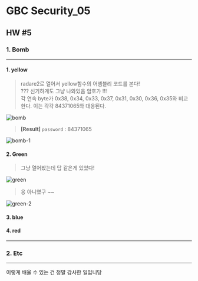 # GBC Security_05

## HW #5

### 1. Bomb
---
#### 1. yellow
 
> radare2로 열어서 yellow함수의 어셈블리 코드를 본다!  
> ??? 신기하게도 그냥 나와있음 암호가 !!!  
> 각 연속 byte가 0x38, 0x34, 0x33, 0x37, 0x31, 0x30, 0x36, 0x35와 비교한다.
> 이는 각각 84371065와 대응된다.

![bomb](https://user-images.githubusercontent.com/47182864/61140829-3095f980-a507-11e9-8497-6f1f31d88b14.png)

> __[Result]__ `password` : 84371065

![bomb-1](https://user-images.githubusercontent.com/47182864/61141374-6b4c6180-a508-11e9-8bdf-6160e2b9761a.png)

#### 2. Green

> 그냥 열어봤는데 답 같은게 있었다!

![green](https://user-images.githubusercontent.com/47182864/61142406-a51e6780-a50a-11e9-9c7e-e1d342766624.png)

> 응 아니였구 ~~

![green-2](https://user-images.githubusercontent.com/47182864/61142649-3a216080-a50b-11e9-9dd7-eb15a33a597c.png)

#### 3. blue


#### 4. red



---
### 2. Etc
---
이렇게 배울 수 있는 건 정말 감사한 일입니당 